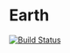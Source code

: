 # Earth

[![Build Status](https://travis-ci.org/lendle/Earth.jl.svg?branch=master)](https://travis-ci.org/lendle/Earth.jl)
